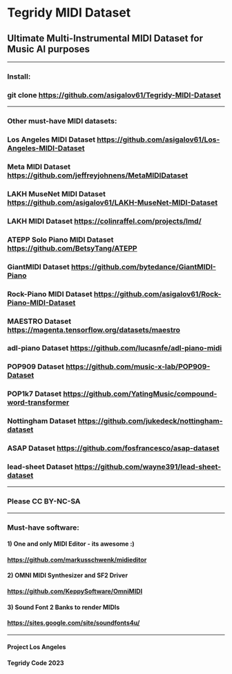 # Tegridy MIDI Dataset

## Ultimate Multi-Instrumental MIDI Dataset for Music AI purposes

***

### Install:

### git clone https://github.com/asigalov61/Tegridy-MIDI-Dataset

***

### Other must-have MIDI datasets:

### Los Angeles MIDI Dataset https://github.com/asigalov61/Los-Angeles-MIDI-Dataset
### Meta MIDI Dataset https://github.com/jeffreyjohnens/MetaMIDIDataset
### LAKH MuseNet MIDI Dataset https://github.com/asigalov61/LAKH-MuseNet-MIDI-Dataset
### LAKH MIDI Dataset https://colinraffel.com/projects/lmd/
### ATEPP Solo Piano MIDI Dataset https://github.com/BetsyTang/ATEPP
### GiantMIDI Dataset https://github.com/bytedance/GiantMIDI-Piano
### Rock-Piano MIDI Dataset https://github.com/asigalov61/Rock-Piano-MIDI-Dataset
### MAESTRO Dataset https://magenta.tensorflow.org/datasets/maestro
### adl-piano Dataset https://github.com/lucasnfe/adl-piano-midi
### POP909 Dataset https://github.com/music-x-lab/POP909-Dataset
### POP1k7 Dataset https://github.com/YatingMusic/compound-word-transformer
### Nottingham Dataset https://github.com/jukedeck/nottingham-dataset
### ASAP Dataset https://github.com/fosfrancesco/asap-dataset
### lead-sheet Dataset https://github.com/wayne391/lead-sheet-dataset

***

### Please CC BY-NC-SA

***

### Must-have software:

#### 1) One and only MIDI Editor - its awesome :)
#### https://github.com/markusschwenk/midieditor

#### 2) OMNI MIDI Synthesizer and SF2 Driver
#### https://github.com/KeppySoftware/OmniMIDI

#### 3) Sound Font 2 Banks to render MIDIs
#### https://sites.google.com/site/soundfonts4u/

***

#### Project Los Angeles
#### Tegridy Code 2023
